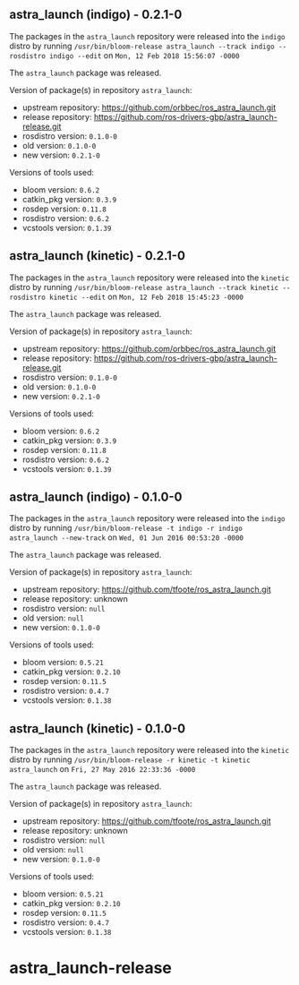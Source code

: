 ## astra_launch (indigo) - 0.2.1-0

The packages in the `astra_launch` repository were released into the `indigo` distro by running `/usr/bin/bloom-release astra_launch --track indigo --rosdistro indigo --edit` on `Mon, 12 Feb 2018 15:56:07 -0000`

The `astra_launch` package was released.

Version of package(s) in repository `astra_launch`:

- upstream repository: https://github.com/orbbec/ros_astra_launch.git
- release repository: https://github.com/ros-drivers-gbp/astra_launch-release.git
- rosdistro version: `0.1.0-0`
- old version: `0.1.0-0`
- new version: `0.2.1-0`

Versions of tools used:

- bloom version: `0.6.2`
- catkin_pkg version: `0.3.9`
- rosdep version: `0.11.8`
- rosdistro version: `0.6.2`
- vcstools version: `0.1.39`


## astra_launch (kinetic) - 0.2.1-0

The packages in the `astra_launch` repository were released into the `kinetic` distro by running `/usr/bin/bloom-release astra_launch --track kinetic --rosdistro kinetic --edit` on `Mon, 12 Feb 2018 15:45:23 -0000`

The `astra_launch` package was released.

Version of package(s) in repository `astra_launch`:

- upstream repository: https://github.com/orbbec/ros_astra_launch.git
- release repository: https://github.com/ros-drivers-gbp/astra_launch-release.git
- rosdistro version: `0.1.0-0`
- old version: `0.1.0-0`
- new version: `0.2.1-0`

Versions of tools used:

- bloom version: `0.6.2`
- catkin_pkg version: `0.3.9`
- rosdep version: `0.11.8`
- rosdistro version: `0.6.2`
- vcstools version: `0.1.39`


## astra_launch (indigo) - 0.1.0-0

The packages in the `astra_launch` repository were released into the `indigo` distro by running `/usr/bin/bloom-release -t indigo -r indigo astra_launch --new-track` on `Wed, 01 Jun 2016 00:53:20 -0000`

The `astra_launch` package was released.

Version of package(s) in repository `astra_launch`:

- upstream repository: https://github.com/tfoote/ros_astra_launch.git
- release repository: unknown
- rosdistro version: `null`
- old version: `null`
- new version: `0.1.0-0`

Versions of tools used:

- bloom version: `0.5.21`
- catkin_pkg version: `0.2.10`
- rosdep version: `0.11.5`
- rosdistro version: `0.4.7`
- vcstools version: `0.1.38`


## astra_launch (kinetic) - 0.1.0-0

The packages in the `astra_launch` repository were released into the `kinetic` distro by running `/usr/bin/bloom-release -r kinetic -t kinetic astra_launch` on `Fri, 27 May 2016 22:33:36 -0000`

The `astra_launch` package was released.

Version of package(s) in repository `astra_launch`:

- upstream repository: https://github.com/tfoote/ros_astra_launch.git
- release repository: unknown
- rosdistro version: `null`
- old version: `null`
- new version: `0.1.0-0`

Versions of tools used:

- bloom version: `0.5.21`
- catkin_pkg version: `0.2.10`
- rosdep version: `0.11.5`
- rosdistro version: `0.4.7`
- vcstools version: `0.1.38`


# astra_launch-release